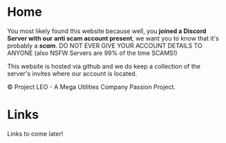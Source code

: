 # Home

You most likely found this website because well, you **joined a Discord Server with our anti scam account present**, we want you to know that it's probably a ***scam***. 
DO NOT EVER GIVE YOUR ACCOUNT DETAILS TO ANYONE (also NSFW Servers are 99% of the time SCAMS!)

This website is hosted via github and we do keep a collection of the server's invites where our account is located. 

© Project LEO - A Mega Utilities Company Passion Project. 

# Links
Links to come later!
